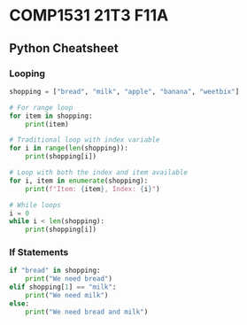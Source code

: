 # COMP1531 21T3 F11A

## Python Cheatsheet

### Looping
```python
shopping = ["bread", "milk", "apple", "banana", "weetbix"]

# For range loop
for item in shopping:
    print(item)

# Traditional loop with index variable
for i in range(len(shopping)):
    print(shopping[i])

# Loop with both the index and item available
for i, item in enumerate(shopping):
    print(f"Item: {item}, Index: {i}")

# While loops
i = 0
while i < len(shopping):
    print(shopping[i])
```


### If Statements
```python
if "bread" in shopping:
    print("We need bread")
elif shopping[1] == "milk":
    print("We need milk")
else:
    print("We need bread and milk")
```